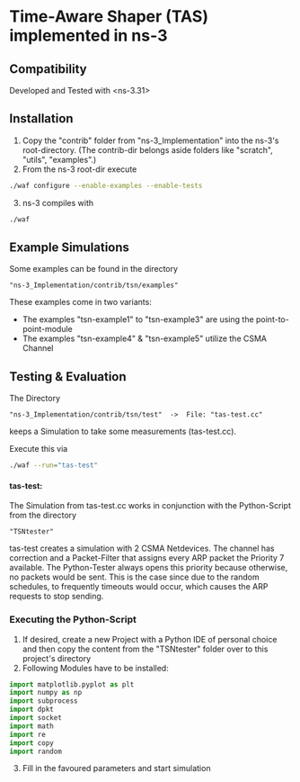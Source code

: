 # Time-Aware Shaper (TAS) implemented in ns-3

## Compatibility
Developed and Tested with <ns-3.31>

## Installation
1) Copy the "contrib" folder from "ns-3_Implementation" into the ns-3's root-directory. (The contrib-dir belongs aside folders like "scratch", "utils", "examples".)
2) From the ns-3 root-dir execute
```bash
./waf configure --enable-examples --enable-tests
```
3) ns-3 compiles with
```bash
./waf
```


## Example Simulations
Some examples can be found in the directory
```
"ns-3_Implementation/contrib/tsn/examples"
```
These examples come in two variants:

- The examples "tsn-example1" to "tsn-example3" are using the point-to-point-module
- The examples "tsn-example4" & "tsn-example5" utilize the CSMA Channel



## Testing & Evaluation
The Directory
```
"ns-3_Implementation/contrib/tsn/test"  ->  File: "tas-test.cc"
```
keeps a Simulation to take some measurements (tas-test.cc).

Execute this via
```bash
./waf --run="tas-test"
```

#### tas-test:
The Simulation from tas-test.cc works in conjunction with the Python-Script from the directory
```
"TSNtester"
```

tas-test creates a simulation with 2 CSMA Netdevices. The channel has correction and a Packet-Filter that assigns every ARP packet the Priority 7 available.
The Python-Tester always opens this priority because otherwise, no packets would be sent. This is the case since due to the random schedules, to frequently timeouts would occur, which causes the ARP requests to stop sending.


### Executing the Python-Script

1) If desired, create a new Project with a Python IDE of personal choice and then copy the content from the "TSNtester" folder over to this project's directory
2) Following Modules have to be installed:
```python
import matplotlib.pyplot as plt
import numpy as np
import subprocess
import dpkt
import socket
import math
import re
import copy
import random
```
3) Fill in the favoured parameters and start simulation